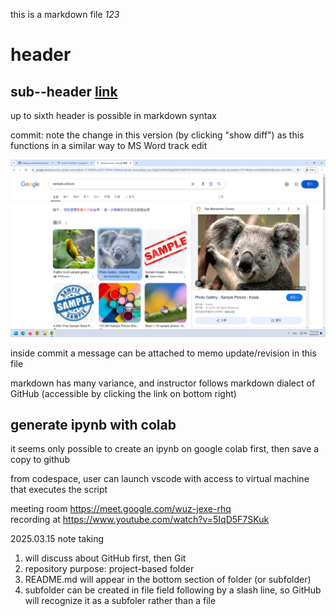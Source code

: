 this is a markdown file
*123*
# header
## sub--header [link](./subfolder)
up to sixth header is possible in markdown syntax

commit: note the change in this version (by clicking "show diff") as this functions in a similar way to MS Word track edit

![text to display](./Untitled.png)

inside commit a message can be attached to memo update/revision in this file

markdown has many variance, and instructor follows markdown dialect of GitHub (accessible by clicking the link on bottom right)

## generate ipynb with colab
it seems only possible to create an ipynb on google colab first, then save a copy to github

from codespace, user can launch vscode with access to virtual machine that executes the script


meeting room https://meet.google.com/wuz-jexe-rhq \
recording at https://www.youtube.com/watch?v=5IqD5F7SKuk

2025.03.15 note taking
1. will discuss about GitHub first, then Git
2. repository purpose: project-based folder
3. README.md will appear in the bottom section of folder (or subfolder)
4. subfolder can be created in file field following by a slash line, so GitHub will recognize it as a subfoler rather than a file

